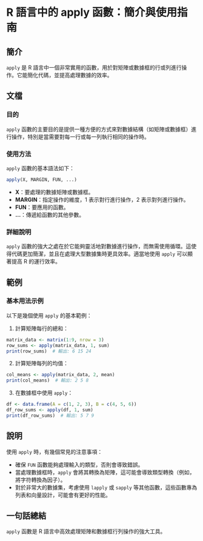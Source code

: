 <!--
Meta Description: # R 語言中的 apply 函數：簡介與使用指南 ## 簡介 `apply` 是 R 語言中一個非常實用的函數，用於對矩陣或數據框的行或列進行操作。它能簡化代碼，並提高處理數據的效率。 ## 文檔 ### 目的 `apply` 函數的主要目的是提供一種方便的方式來對數據結構（如矩陣或數據框）進行操...
Meta Keywords: apply, fun, matrix_data, print, margin
-->

# R 語言中的 apply 函數：簡介與使用指南

## 簡介
`apply` 是 R 語言中一個非常實用的函數，用於對矩陣或數據框的行或列進行操作。它能簡化代碼，並提高處理數據的效率。

## 文檔
### 目的
`apply` 函數的主要目的是提供一種方便的方式來對數據結構（如矩陣或數據框）進行操作，特別是當需要對每一行或每一列執行相同的操作時。

### 使用方法
`apply` 函數的基本語法如下：
```R
apply(X, MARGIN, FUN, ...)
```
- **X**：要處理的數據矩陣或數據框。
- **MARGIN**：指定操作的維度，1 表示對行進行操作，2 表示對列進行操作。
- **FUN**：要應用的函數。
- **...**：傳遞給函數的其他參數。

### 詳細說明
`apply` 函數的強大之處在於它能夠靈活地對數據進行操作，而無需使用循環。這使得代碼更加簡潔，並且在處理大型數據集時更具效率。適當地使用 `apply` 可以顯著提高 R 的運行效率。

## 範例
### 基本用法示例
以下是幾個使用 `apply` 的基本範例：

1. 計算矩陣每行的總和：
```R
matrix_data <- matrix(1:9, nrow = 3)
row_sums <- apply(matrix_data, 1, sum)
print(row_sums)  # 輸出: 6 15 24
```

2. 計算矩陣每列的均值：
```R
col_means <- apply(matrix_data, 2, mean)
print(col_means)  # 輸出: 2 5 8
```

3. 在數據框中使用 `apply`：
```R
df <- data.frame(A = c(1, 2, 3), B = c(4, 5, 6))
df_row_sums <- apply(df, 1, sum)
print(df_row_sums)  # 輸出: 5 7 9
```

## 說明
使用 `apply` 時，有幾個常見的注意事項：
- 確保 `FUN` 函數能夠處理輸入的類型，否則會導致錯誤。
- 當處理數據框時，`apply` 會將其轉換為矩陣，這可能會導致類型轉換（例如，將字符轉換為因子）。
- 對於非常大的數據集，考慮使用 `lapply` 或 `sapply` 等其他函數，這些函數專為列表和向量設計，可能會有更好的性能。

## 一句話總結
`apply` 函數是 R 語言中高效處理矩陣和數據框行列操作的強大工具。